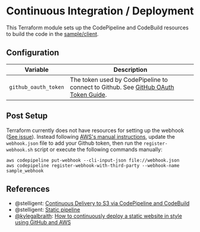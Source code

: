 # Continuous Integration / Deployment

This Terraform module sets up the CodePipeline and CodeBuild resources
to build the code in the [sample/client](../sample/client).

## Configuration

| Variable             | Description                                                                                                                                                                           |
| -------------------- | ------------------------------------------------------------------------------------------------------------------------------------------------------------------------------------- |
| `github_oauth_token` | The token used by CodePipeline to connect to Github. See [GitHub OAuth Token Guide](https://docs.aws.amazon.com/codepipeline/latest/userguide/GitHub-rotate-personal-token-CLI.html). |

## Post Setup

Terraform currently does not have resources for setting up the webhook ([See issue](https://github.com/terraform-providers/terraform-provider-aws/issues/4478)). Instead following [AWS's manual instructions](https://docs.aws.amazon.com/codepipeline/latest/userguide/pipelines-webhooks-create.html), update
the `webhook.json` file to add your Github token, then run the `register-webhook.sh` script or execute the following commands manually:

```
aws codepipeline put-webhook --cli-input-json file://webhook.json
aws codepipeline register-webhook-with-third-party --webhook-name sample_webhook
```

## References

- @stelligent: [Continuous Delivery to S3 via CodePipeline and CodeBuild](https://stelligent.com/2017/09/05/continuous-delivery-to-s3-via-codepipeline-and-codebuild/)
- @stelligent: [Static pipeline](https://github.com/stelligent/devops-essentials/blob/master/samples/static/pipeline.yml)
- [@kylegalbraith](https://twitter.com/kylegalbraith): [How to continuously deploy a static website in style using GitHub and AWS](https://medium.freecodecamp.org/how-to-continuously-deploy-a-static-website-in-style-using-github-and-aws-3df7ecb58d9c)
